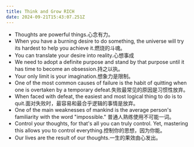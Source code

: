 ```yaml
---
title: Think and Grow RICH
date: 2024-09-21T15:43:07.251Z
---
```


- Thoughts are powerful things.心念有力。
- When you have a burning desire to do something, the universe will try its hardest to help you achieve it.燃烧的斗魂。
- You can translate your desire into reality.心想事成
- We need to adopt a definite purpose and stand by that purpose until it has time to become an obsession.持之以执。
- Your only limit is your imagination.想象力是限制。
- One of the most common causes of failure is the habit of quitting when one is overtaken by a temporary defeat.失败最常见的原因是习惯性放弃。
- When faced with defeat, the easiest and most logical thing to do is to quit.面对失败时，最容易和最合乎逻辑的事情是放弃。
- One of the main weaknesses of mankind is the average person's familiarity with the word "impossible." 普通人熟练使用不可能一词。
- Control your thoughts, for that's all you can truly control. Yet, mastering this allows you to control everything.控制你的思想，因为你能。
- Our lives are the result of our thoughts.一生的果效由心发出。